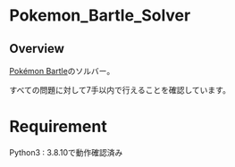 # Pokemon_Bartle_Solver


## Overview
[Pokémon Bartle](https://www.pokemon-bartle.com/)のソルバー。

すべての問題に対して7手以内で行えることを確認しています。


# Requirement
Python3 : 3.8.10で動作確認済み